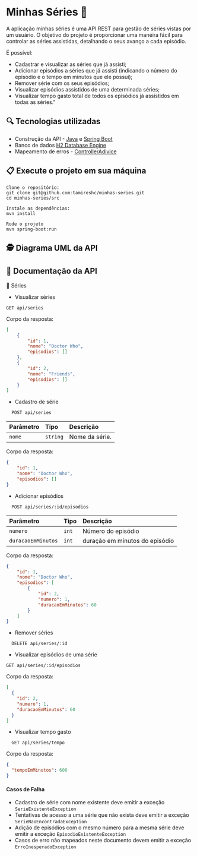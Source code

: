 # Minhas Séries :movie_camera:

A aplicação minhas séries é uma API REST para gestão de séries vistas por um usuário.
O objetivo do projeto é proporcionar uma manéira fácil para controlar as séries assistidas, detalhando o seus avanço a cada episódio.

É possível:

- Cadastrar e visualizar as séries que já assisti;
- Adicionar episódios a séries que já assisti (indicando o número do episódio e o tempo em minutos que ele possui);
- Remover série com os seus episódios;
- Visualizar episódios assistidos de uma determinada séries;
- Visualizar tempo gasto total de todos os episódios já assistidos em todas as séries."

## :mag: Tecnologias utilizadas
- Construção da API - [Java](https://www.oracle.com/br/java/technologies/javase/jdk11-archive-downloads.html) e
[Spring Boot](https://spring.io/projects/spring-boot)<br>
- Banco de dados [H2 Database Engine](h2database.com/html/main.html) <br>
 - Mapeamento de erros - [ControllerAdivice](https://docs.spring.io/spring-framework/docs/current/javadoc-api/org/springframework/web/bind/annotation/ControllerAdvice.html) <br>

## 📋 Execute o projeto em sua máquina

```
Clone o repositório:
git clone git@github.com:tamireshc/minhas-series.git
cd minhas-series/src

Instale as dependências:
mvn install

Rode o projeto
mvn spring-boot:run
```
## 🕵 Diagrama UML da API <br>

## 🔎 Documentação da API

 :mega: Séries <br/>
  
 - Visualizar séries
```
GET api/series
```
Corpo da resposta:
  ```json
  [
      {
          "id": 1,
          "nome": "Doctor Who",
          "episodios": []
      },
      {
          "id": 2,
          "nome": "Friends",
          "episodios": []
      }
  ]
 ```

- Cadastro de série

```
  POST api/series
```
| Parâmetro   | Tipo       | Descrição                           |
| :---------- | :--------- | :---------------------------------- |
| `nome` | `string` |   Nome da série. |

  Corpo da resposta:
  ```json
  {
      "id": 1,
      "nome": "Doctor Who",
      "episodios": []
  }
  ```

- Adicionar episódios

```
  POST api/series/:id/episodios
```
| Parâmetro   | Tipo       | Descrição                           |
| :---------- | :--------- | :---------------------------------- |
| `numero` | `int` |   Número do episódio |
| `duracaoEmMinutos` | `int` |   duração em minutos do episódio |


  Corpo da resposta:
  ```json
  {
      "id": 1,
      "nome": "Doctor Who",
      "episodios": [
          {
              "id": 2,
              "numero": 1,
              "duracaoEmMinutos": 60
          }
      ]
  }
  ```

- Remover séries

```
  DELETE api/series/:id
```

- Visualizar episódios de uma série

```
GET api/series/:id/episodios
```
Corpo da resposta:
  ```json
  [
    {
      "id": 2,
      "numero": 1,
      "duracaoEmMinutos": 60
    }
  ]
  ```

- Visualizar tempo gasto

```
  GET api/series/tempo
```
Corpo da resposta:
  ```json
  {
    "tempoEmMinutos": 600
  }
  ```

#### Casos de Falha
- Cadastro de série com nome existente deve emitir a exceção `SerieExistenteException`
- Tentativas de acesso a uma série que não exista deve emitir a exceção `SerieNaoEncontradaException`
- Adição de episódios com o mesmo número para a mesma série deve emitir a exceção `EpisodioExistenteException`
- Casos de erro não mapeados neste documento devem emitir a exceção `ErroInesperadoException`
  
</details>




